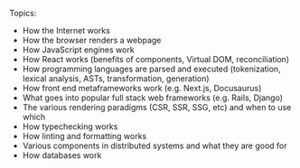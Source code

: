 Topics:
- How the Internet works
- How the browser renders a webpage
- How JavaScript engines work
- How React works (benefits of components, Virtual DOM, reconciliation)
- How programming languages are parsed and executed (tokenization, lexical analysis, ASTs, transformation, generation)
- How front end metaframeworks work (e.g. Next.js, Docusaurus)
- What goes into popular full stack web frameworks (e.g. Rails, Django)
- The various rendering paradigms (CSR, SSR, SSG, etc) and when to use which
- How typechecking works
- How linting and formatting works
- Various components in distributed systems and what they are good for
- How databases work
